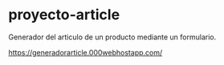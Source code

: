 # proyecto-article
Generador del articulo de un producto mediante un formulario.

https://generadorarticle.000webhostapp.com/
